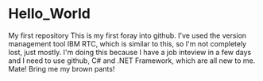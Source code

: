 # Hello_World
My first repository
This is my first foray into github. I've used the version management tool IBM RTC, which is similar to this, so I'm not completely lost, just mostly.
I'm doing this because I have a job inteview in a few days and I need to use github, C# and .NET Framework, which are all new to me. 
Mate! Bring me my brown pants!
